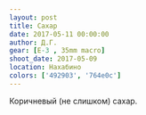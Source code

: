 ```yaml
---
layout: post
title: Сахар
date: 2017-05-11 00:00:00
author: Д.Г.
gear: [E-3 , 35mm macro]
shoot_date: 2017-05-09
location: Нахабино
colors: ['492903', '764e0c']
---
```

Коричневый (не слишком) сахар.
